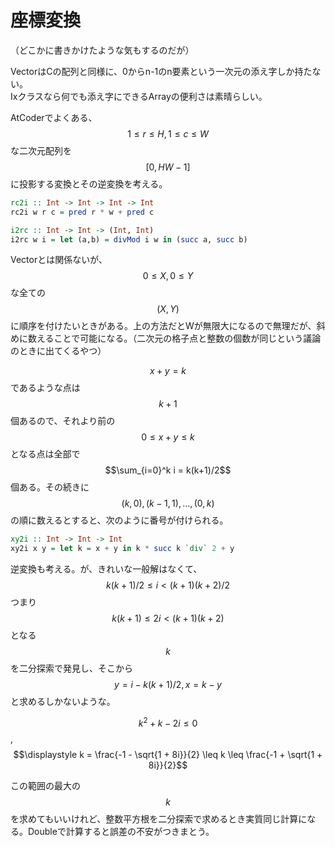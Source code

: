 # 座標変換

（どこかに書きかけたような気もするのだが）

VectorはCの配列と同様に、0からn-1のn要素という一次元の添え字しか持たない。  
Ixクラスなら何でも添え字にできるArrayの便利さは素晴らしい。

AtCoderでよくある、$$1 \leq r \leq H, 1 \leq c \leq W$$な二次元配列を$$[0,HW-1]$$に投影する変換とその逆変換を考える。

```haskell
rc2i :: Int -> Int -> Int -> Int
rc2i w r c = pred r * w + pred c

i2rc :: Int -> Int -> (Int, Int)
i2rc w i = let (a,b) = divMod i w in (succ a, succ b)
```

Vectorとは関係ないが、$$0 \leq X, 0 \leq Y$$な全ての$$(X,Y)$$に順序を付けたいときがある。上の方法だとWが無限大になるので無理だが、斜めに数えることで可能になる。（二次元の格子点と整数の個数が同じという議論のときに出てくるやつ）

$$x+y=k$$であるような点は$$k+1$$個あるので、それより前の$$0 \leq x+y \leq k$$となる点は全部で$$\sum_{i=0}^k i = k(k+1)/2$$個ある。その続きに$$(k,0), (k-1,1), \dots ,(0,k)$$の順に数えるとすると、次のように番号が付けられる。

```haskell
xy2i :: Int -> Int -> Int
xy2i x y = let k = x + y in k * succ k `div` 2 + y
```

逆変換も考える。が、きれいな一般解はなくて、$$k(k+1)/2 \leq i < (k+1)(k+2)/2$$つまり$$k(k+1) \leq 2i < (k+1)(k+2)$$となる$$k$$を二分探索で発見し、そこから$$y = i - k(k+1)/2, x = k - y$$と求めるしかないような。

$$k^2 + k - 2i \leq 0$$, $$\displaystyle k = \frac{-1 - \sqrt{1 + 8i}}{2} \leq k \leq \frac{-1 + \sqrt{1 + 8i}}{2}$$

この範囲の最大の$$k$$を求めてもいいけれど、整数平方根を二分探索で求めるとき実質同じ計算になる。Doubleで計算すると誤差の不安がつきまとう。


